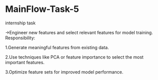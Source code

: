 # MainFlow-Task-5
internship task

->Engineer new features and select relevant
features for model training.
Responsibility:

1.Generate meaningful features from existing
data.

2.Use techniques like PCA or feature
importance to select the most important
features.

3.Optimize feature sets for improved model
performance.
